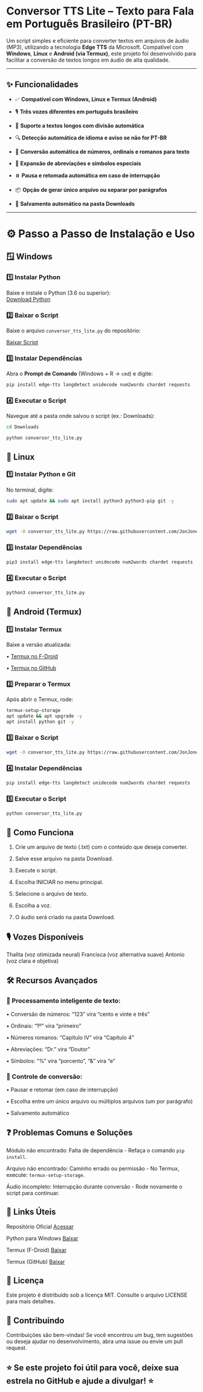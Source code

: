 # Conversor TTS Lite – Texto para Fala em Português Brasileiro (PT-BR)

Um script simples e eficiente para converter textos em arquivos de áudio (MP3), utilizando a tecnologia **Edge TTS** da Microsoft. Compatível com **Windows**, **Linux** e **Android (via Termux)**, este projeto foi desenvolvido para facilitar a conversão de textos longos em áudio de alta qualidade.

---

## ✨ Funcionalidades

- ✅ **Compatível com Windows, Linux e Termux (Android)**

- 🎙️ **Três vozes diferentes em português brasileiro**

- 📜 **Suporte a textos longos com divisão automática**

- 🔍 **Detecção automática de idioma e aviso se não for PT-BR**

- 🔢 **Conversão automática de números, ordinais e romanos para texto**

- 📝 **Expansão de abreviações e símbolos especiais**

- ⏸️ **Pausa e retomada automática em caso de interrupção**

- 📦 **Opção de gerar único arquivo ou separar por parágrafos**

- 💾 **Salvamento automático na pasta Downloads**

---

# ⚙️ Passo a Passo de Instalação e Uso

## 🪟 Windows

### 1️⃣ Instalar Python

Baixe e instale o Python (3.6 ou superior):  
[Download Python](https://www.python.org/downloads/)

### 2️⃣ Baixar o Script

Baixe o arquivo `conversor_tts_lite.py` do repositório:  

[Baixar Script](https://github.com/JonJonesBR/Conversor_TTS)

### 3️⃣ Instalar Dependências

Abra o **Prompt de Comando** (Windows + R → `cmd`) e digite:

```bash
pip install edge-tts langdetect unidecode num2words chardet requests
```

### 4️⃣ Executar o Script

Navegue até a pasta onde salvou o script (ex.: Downloads):

```bash
cd Downloads

python conversor_tts_lite.py
```

## 🐧 Linux

### 1️⃣ Instalar Python e Git

No terminal, digite:

```bash
sudo apt update && sudo apt install python3 python3-pip git -y
```

### 2️⃣ Baixar o Script

```bash
wget -O conversor_tts_lite.py https://raw.githubusercontent.com/JonJonesBR/Conversor_TTS/main/conversor_tts_lite.py
```

### 3️⃣ Instalar Dependências

```bash
pip3 install edge-tts langdetect unidecode num2words chardet requests
```

### 4️⃣ Executar o Script

```bash
python3 conversor_tts_lite.py
```

## 📱 Android (Termux)

### 1️⃣ Instalar Termux

Baixe a versão atualizada:

 •	[Termux no F-Droid](https://f-droid.org/packages/com.termux/)

 •	[Termux no GitHub](https://github.com/termux/termux-app/releases)

### 2️⃣ Preparar o Termux

Após abrir o Termux, rode:

```bash
termux-setup-storage
apt update && apt upgrade -y
apt install python git -y
```

### 3️⃣ Baixar o Script

```bash
wget -O conversor_tts_lite.py https://raw.githubusercontent.com/JonJonesBR/Conversor_TTS/main/conversor_tts_lite.py
```

### 4️⃣ Instalar Dependências

```bash
pip install edge-tts langdetect unidecode num2words chardet requests
```

### 5️⃣ Executar o Script

```bash
python conversor_tts_lite.py
```
## 📂 Como Funciona

  1.	Crie um arquivo de texto (.txt) com o conteúdo que deseja converter.

  2.	Salve esse arquivo na pasta Download.

  3.	Execute o script.

  4.	Escolha INICIAR no menu principal.

  5.	Selecione o arquivo de texto.

  6.	Escolha a voz.

  7.	O áudio será criado na pasta Download.

## 🎙️ Vozes Disponíveis

Thalita (voz otimizada neural)
Francisca	(voz alternativa suave)
Antonio	(voz clara e objetiva)

## 🛠️ Recursos Avançados

### 📜 Processamento inteligente de texto:

 •	Conversão de números: “123” vira “cento e vinte e três”

 •	Ordinais: “1º” vira “primeiro”

 •	Números romanos: “Capítulo IV” vira “Capítulo 4”

 •	Abreviações: “Dr.” vira “Doutor”

 •	Símbolos: “%” vira “porcento”, “&” vira “e”
	
### 🔄 Controle de conversão:

 •	Pausar e retomar (em caso de interrupção)

 •	Escolha entre um único arquivo ou múltiplos arquivos (um por parágrafo)

 •	Salvamento automático

## ❓ Problemas Comuns e Soluções

Módulo não encontrado: Falta de dependência - Refaça o comando `pip install`.

Arquivo não encontrado: Caminho errado ou permissão -	No Termux, execute: `termux-setup-storage`.

Áudio incompleto:	Interrupção durante conversão -	Rode novamente o script para continuar.

## 🔗 Links Úteis

Repositório Oficial	[Acessar](https://github.com/JonJonesBR/Conversor_TTS)

Python para Windows	[Baixar](https://www.python.org/downloads/)

Termux (F-Droid)	[Baixar](https://f-droid.org/packages/com.termux/)

Termux (GitHub)	[Baixar](https://github.com/termux/termux-app/releases)

## 📄 Licença

Este projeto é distribuído sob a licença MIT. Consulte o arquivo LICENSE para mais detalhes.

## 🤝 Contribuindo

Contribuições são bem-vindas! Se você encontrou um bug, tem sugestões ou deseja ajudar no desenvolvimento, abra uma issue ou envie um pull request.

## ⭐ Se este projeto foi útil para você, deixe sua estrela no GitHub e ajude a divulgar! ⭐